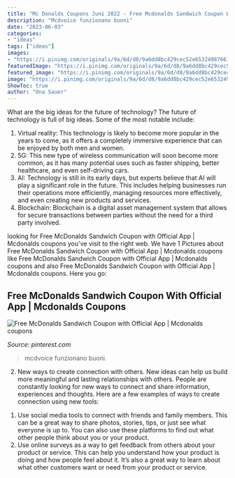 ```yaml
---
title: "Mc Donalds Coupons Juni 2022 - Free Mcdonalds Sandwich Coupon With Official App"
description: "Mcdvoice funzionano buoni"
date: "2023-06-03"
categories:
- "ideas"
tags: ["ideas"]
images:
- "https://i.pinimg.com/originals/9a/6d/d8/9a6dd8bc429cec52e653249876615d0e.jpg"
featuredImage: "https://i.pinimg.com/originals/9a/6d/d8/9a6dd8bc429cec52e653249876615d0e.jpg"
featured_image: "https://i.pinimg.com/originals/9a/6d/d8/9a6dd8bc429cec52e653249876615d0e.jpg"
image: "https://i.pinimg.com/originals/9a/6d/d8/9a6dd8bc429cec52e653249876615d0e.jpg"
ShowToc: true
author: "Ona Sauer"
---
```



What are the big ideas for the future of technology?
The future of technology is full of big ideas. Some of the most notable include:
1. Virtual reality: This technology is likely to become more popular in the years to come, as it offers a completely immersive experience that can be enjoyed by both men and women.
2. 5G: This new type of wireless communication will soon become more common, as it has many potential uses such as faster shipping, better healthcare, and even self-driving cars.
3. AI: Technology is still in its early days, but experts believe that AI will play a significant role in the future. This includes helping businesses run their operations more efficiently, managing resources more effectively, and even creating new products and services.
4. Blockchain: Blockchain is a digital asset management system that allows for secure transactions between parties without the need for a third party involved.

	

		
looking for Free McDonalds Sandwich Coupon with Official App | Mcdonalds coupons you've visit to the right web. We have 1 Pictures about Free McDonalds Sandwich Coupon with Official App | Mcdonalds coupons like Free McDonalds Sandwich Coupon with Official App | Mcdonalds coupons and also Free McDonalds Sandwich Coupon with Official App | Mcdonalds coupons. Here you go:
		
    
## Free McDonalds Sandwich Coupon With Official App | Mcdonalds Coupons

<img loading=lazy src="https://i.pinimg.com/originals/9a/6d/d8/9a6dd8bc429cec52e653249876615d0e.jpg" onerror="this.onerror=null;this.src='https://tse3.mm.bing.net/th?id=OIP.nU3xCiVSLpaQsO3H4mYPuAHaD4&amp;pid=15.1';" alt="Free McDonalds Sandwich Coupon with Official App | Mcdonalds coupons">

_Source: pinterest.com_

>mcdvoice funzionano buoni. 

	

2. New ways to create connection with others.
New ideas can help us build more meaningful and lasting relationships with others. People are constantly looking for new ways to connect and share information, experiences and thoughts. Here are a few examples of ways to create connection using new tools: 
1) Use social media tools to connect with friends and family members. This can be a great way to share photos, stories, tips, or just see what everyone is up to. You can also use these platforms to find out what other people think about you or your product. 
2) Use online surveys as a way to get feedback from others about your product or service. This can help you understand how your product is doing and how people feel about it. It’s also a great way to learn about what other customers want or need from your product or service.

